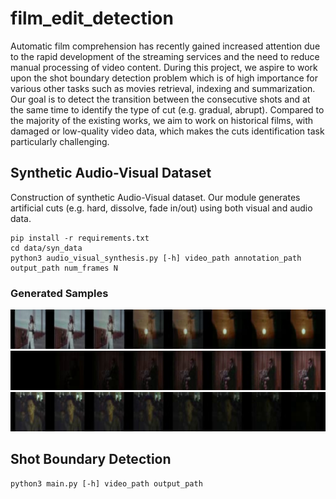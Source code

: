 # film_edit_detection
Automatic film comprehension has recently gained increased attention due to the rapid development of the streaming services and the need to reduce manual processing of video content. During this project, we aspire to work upon the shot boundary detection problem which is of high importance for various other tasks such as movies retrieval, indexing and summarization. Our goal is to detect the transition between the consecutive shots and at the same time to identify the type of cut (e.g. gradual, abrupt). Compared to the majority of the existing works, we aim to work on historical films, with damaged or low-quality video data, which makes the cuts identification task particularly challenging. 


## Synthetic Audio-Visual Dataset

Construction of synthetic Audio-Visual dataset. Our module generates 
artificial cuts (e.g. hard, dissolve, fade in/out) using both visual and audio data. 

```
pip install -r requirements.txt
cd data/syn_data
python3 audio_visual_synthesis.py [-h] video_path annotation_path output_path num_frames N
```

### Generated Samples
![A test image](imgs/gradual.jpg)
![A test image](imgs/f_in.jpg)
![A test image](imgs/f_out.jpg)

## Shot Boundary Detection

 

```
python3 main.py [-h] video_path output_path
```


###


[//]: # (### Trained SBD Model results)


[//]: # ()
[//]: # (|  Model  | RAI  |  BBC  |)

[//]: # (|:-------:|:----:|:-----:|)

[//]: # (| DeepSBD | 0.87 | 0.9 |)


[//]: # (## Singularity Envorinment)

[//]: # ()
[//]: # (1. Connect to CWRU HPC)

[//]: # (```)

[//]: # (ssh user@rider.case.edu)

[//]: # (```)

[//]: # ()
[//]: # (2. Request GPU node)

[//]: # (```)

[//]: # (module load singularity)

[//]: # (```)

[//]: # ()
[//]: # (4. Load singularity module)

[//]: # (```)

[//]: # (module load singularity)

[//]: # (```)

[//]: # ()
[//]: # (5. Run Modules)

[//]: # (```)

[//]: # (singularity exec --nv first_version.sif python3 train_xor.py)

[//]: # (```)

[//]: # ()
[//]: # (## References)

